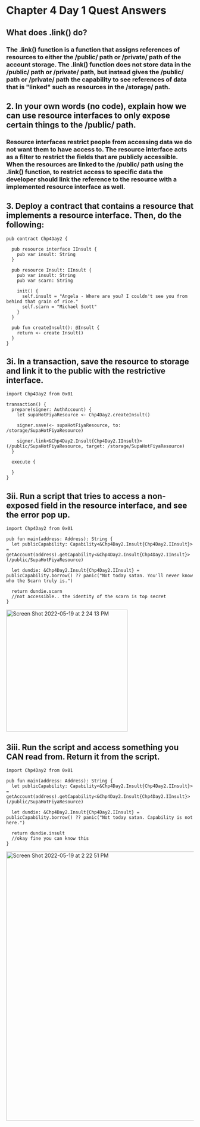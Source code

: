# Chapter 4 Day 1 Quest Answers

## What does .link() do?

### The .link() function is a function that assigns references of resources to either the /public/ path or /private/ path of the account storage. The .link() function does not store data in the /public/ path or /private/ path, but instead gives the /public/ path or /private/ path the capability to see references of data that is "linked" such as resources in the /storage/ path.

## 2. In your own words (no code), explain how we can use resource interfaces to only expose certain things to the /public/ path.

### Resource interfaces restrict people from accessing data we do not want them to have access to. The resource interface acts as a filter to restrict the fields that are publicly accessible. When the resources are linked to the /public/ path using the .link() function, to restrict access to specific data the developer should link the reference to the resource with a implemented resource interface as well.

## 3. Deploy a contract that contains a resource that implements a resource interface. Then, do the following:

``` cadence
pub contract Chp4Day2 {

  pub resource interface IInsult {
    pub var insult: String
  }

  pub resource Insult: IInsult {
    pub var insult: String
    pub var scarn: String

    init() {
      self.insult = "Angela - Where are you? I couldn't see you from behind that grain of rice."
      self.scarn = "Michael Scott"
    }
  }

  pub fun createInsult(): @Insult {
    return <- create Insult()
  }
}
```

## 3i. In a transaction, save the resource to storage and link it to the public with the restrictive interface.

``` cadence 
import Chp4Day2 from 0x01

transaction() {
  prepare(signer: AuthAccount) {
    let supaHotFiyaResource <- Chp4Day2.createInsult()
    
    signer.save(<- supaHotFiyaResource, to: /storage/SupaHotFiyaResource) 
  
    signer.link<&Chp4Day2.Insult{Chp4Day2.IInsult}>(/public/SupaHotFiyaResource, target: /storage/SupaHotFiyaResource)
  }

  execute {

  }
}
```

## 3ii. Run a script that tries to access a non-exposed field in the resource interface, and see the error pop up.

```cadence
import Chp4Day2 from 0x01

pub fun main(address: Address): String {
  let publicCapability: Capability<&Chp4Day2.Insult{Chp4Day2.IInsult}> = getAccount(address).getCapability<&Chp4Day2.Insult{Chp4Day2.IInsult}>(/public/SupaHotFiyaResource)

  let dundie: &Chp4Day2.Insult{Chp4Day2.IInsult} = publicCapability.borrow() ?? panic("Not today satan. You'll never know who the Scarn truly is.")

  return dundie.scarn
  //not accessible.. the identity of the scarn is top secret
}
```
<img width="326" alt="Screen Shot 2022-05-19 at 2 24 13 PM" src="https://user-images.githubusercontent.com/104539205/169386461-3ba1a83a-8d89-4163-af3c-cafa2213a328.png">


## 3iii. Run the script and access something you CAN read from. Return it from the script.
``` cadence
import Chp4Day2 from 0x01

pub fun main(address: Address): String {
  let publicCapability: Capability<&Chp4Day2.Insult{Chp4Day2.IInsult}> = getAccount(address).getCapability<&Chp4Day2.Insult{Chp4Day2.IInsult}>(/public/SupaHotFiyaResource)

  let dundie: &Chp4Day2.Insult{Chp4Day2.IInsult} = publicCapability.borrow() ?? panic("Not today satan. Capability is not here.")

  return dundie.insult
  //okay fine you can know this 
}
```
<img width="720" alt="Screen Shot 2022-05-19 at 2 22 51 PM" src="https://user-images.githubusercontent.com/104539205/169386253-80f53f45-745a-424d-b061-5a96c2e25404.png">

